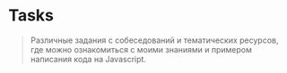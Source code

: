 # Tasks

>Различные задания с собеседований и тематических ресурсов, где можно ознакомиться с моими знаниями и примером написания кода на Javascript.
